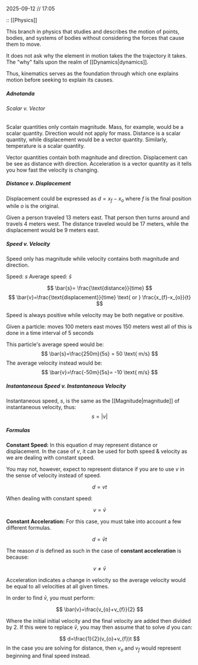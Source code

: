 2025-09-12 // 17:05

:: [[Physics]]

This branch in physics that studies and describes the motion of points, bodies, and systems of bodies without considering the forces that cause them to move.

It does not ask why the element in motion takes the the trajectory it takes. The "why" falls upon the realm of [[Dynamics|dynamics]].

Thus, kinematics serves as the foundation through which one explains motion before seeking to explain its causes.

##### Adnotanda

###### Scalar v. Vector

Scalar quantities only contain magnitude.
	Mass, for example, would be a scalar quantity. Direction would not apply for mass.
	Distance is a scalar quantity, while displacement would be a vector quantity.
	Similarly, temperature is a scalar quantity.


Vector quantities contain both magnitude and direction.
	Displacement can be see as distance with direction.
	Acceleration is a vector quantity as it tells you how fast the velocity is changing.


##### Distance v. Displacement

Displacement could be expressed as $d = x_{f}-x_{o}$ where $f$ is the final position while $o$ is the original.

Given a person traveled 13 meters east. That person then turns around and travels 4 meters west. The distance traveled would be 17 meters, while the displacement would be 9 meters east.

##### Speed v. Velocity

Speed only has magnitude while velocity contains both magnitude and direction.

Speed: $s$
Average speed: $\bar{s}$

$$
\bar{s}= \frac{\text{distance}}{time}
$$
$$
\bar{v}=\frac{\text{displacement}}{time} \text{ or } \frac{x_{f}-x_{o}}{t}
$$


Speed is always positive while velocity may be both negative or positive.

Given a particle:
	moves 100 meters east
	moves 150 meters west 
	all of this is done in a time interval of 5 seconds

This particle's average speed would be:
$$
\bar{s}=\frac{250m}{5s} = 50 \text{ m/s}
$$
The average velocity instead would be:
$$
\bar{v}=\frac{-50m}{5s}= -10 \text{ m/s}
$$

##### Instantaneous Speed v. Instantaneous Velocity

Instantaneous speed, $s$, is the same as the [[Magnitude|magnitude]] of instantaneous velocity, thus:
$$
s= |v|
$$

##### Formulas

**Constant Speed:** In this equation  $d$  may represent distance or displacement. In the case of $v$, it can be used for both speed & velocity as we are dealing with constant speed. 

You may not, however, expect to represent distance if you are to use $v$ in the sense of velocity instead of speed.

$$
d=vt
$$

When dealing with constant speed:

$$
v=\bar{v}
$$

**Constant Acceleration:** For this case, you must take into account a few different formulas.

$$
d=\bar{v}t
$$

The reason $d$ is defined as such in the case of **constant acceleration** is because:

$$
v\neq \bar{v}
$$

Acceleration indicates a change in velocity so the average velocity would be equal to all velocities at all given times.

In order to find $\bar{v}$, you must perform:

$$
\bar{v}=\frac{v_{o}+v_{f}}{2}
$$

Where the initial initial velocity and the final velocity are added then divided by 2. If this were to replace $\bar{v}$, you may then assume that to solve $d$ you can:

$$
d=\frac{1}{2}(v_{o}+v_{f})t
$$
In the case you are solving for distance, then $v_{o}$ and $v_{f}$ would represent beginning and final speed instead.